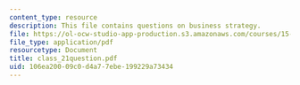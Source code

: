 ```yaml
---
content_type: resource
description: This file contains questions on business strategy.
file: https://ol-ocw-studio-app-production.s3.amazonaws.com/courses/15-568a-practical-information-technology-management-spring-2005/106ea20009c0d4a77ebe199229a73434_class_21question.pdf
file_type: application/pdf
resourcetype: Document
title: class_21question.pdf
uid: 106ea200-09c0-d4a7-7ebe-199229a73434
---
```

